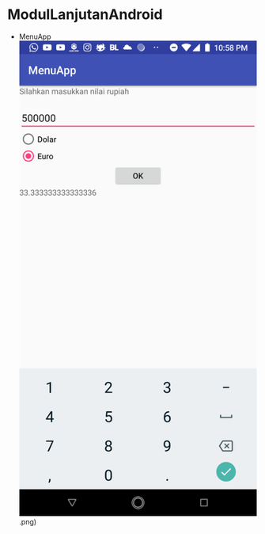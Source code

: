 # ModulLanjutanAndroid
* MenuApp
![alt text](https://github.com/AdamWildan/SSAndroid/blob/master/Screenshot_20190225-225821.png).png)
